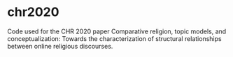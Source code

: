 # chr2020
Code used for the CHR 2020 paper Comparative religion, topic models, and conceptualization: Towards the characterization of structural relationships between online religious discourses.
